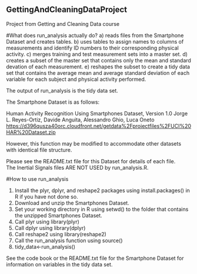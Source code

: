 ## GettingAndCleaningDataProject
Project from Getting and Cleaning Data course

#What does run_analysis actually do?
  a) reads files from the Smartphone Dataset and creates tables.
  b) uses tables to assign names to columns of measurements and identify ID numbers to their 
     corresponding physical activity.
  c) merges training and test measurement sets into a master set.
  d) creates a subset of the master set that contains only the mean and standard devation of each measurement.
  e) reshapes the subset to create a tidy data set that contains the average mean and average standard deviation
     of each variable for each subject and physical activity performed.

The output of run_analysis is the tidy data set.       

The Smartphone Dataset is as follows:

Human Activity Recognition Using Smartphones Dataset, Version 1.0
Jorge L. Reyes-Ortiz, Davide Anguita, Alessandro Ghio, Luca Oneto
https://d396qusza40orc.cloudfront.net/getdata%2Fprojectfiles%2FUCI%20HAR%20Dataset.zip

However, this function may be modified to accommodate other datasets with identical
file structure.

Please see the README.txt file for this Dataset for details of each file.  
The Inertial Signals files ARE NOT USED by run_analysis.R.

#How to use run_analysis
1. Install the plyr, dplyr, and reshape2 packages using install.packages() in R if you have not done so.
2. Download and unzip the Smartphones Dataset.
3. Set your working directory in R using setwd() to the folder that contains the unzipped Smartphones Dataset.
4. Call plyr using library(plyr)
5. Call dplyr using library(dplyr)
6. Call reshape2 using library(reshape2)
7. Call the run_analysis function using source()
8. tidy_data<-run_analysis()

See the code book or the README.txt file for the Smartphone Dataset for information on variables
in the tidy data set.
